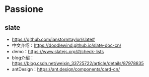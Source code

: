 # Passione

## slate

* https://github.com/ianstormtaylor/slate#
* 中文介绍：https://doodlewind.github.io/slate-doc-cn/
* demo：https://www.slatejs.org/#/check-lists
* blog介绍：https://blog.csdn.net/weixin_33725722/article/details/87978835
* antDesign：https://ant.design/components/card-cn/
